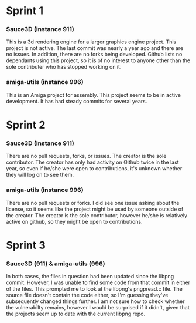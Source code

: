 # Sprint 1

### Sauce3D (instance 911)
This is a 3d rendering engine for a larger graphics engine project.
This project is not active. The last commit was nearly a year ago and there are no issues. In addition, there are no forks being developed. 
Github lists no dependants using this project, so it is of no interest to anyone other than the sole contributer who has stopped working on it.

### amiga-utils (instance 996)
This is an Amiga project for assembly.
This project seems to be in active development. It has had steady commits for several years.

# Sprint 2

### Sauce3D (instance 911)

There are no pull requests, forks, or issues. The creator is the sole contributor. The creator has only had activity on Github twice in the last year, so even if he/she were open to contributions, it's unknown whether they will log on to see them.

### amiga-utils (instance 996)

There are no pull requests or forks. I did see one issue asking about the license, so it seems like the project might be used by someone outside of the creator. The creator is the sole contributor, however he/she is relatively active on github, so they might be open to contributions. 

# Sprint 3

### Sauce3D (911) & amiga-utils (996)

In both cases, the files in question had been updated since the libpng commit. However, I was unable to find some code from that commit in either of the files. This prompted me to look at the libpng's pngpread.c file. The source file doesn't contain the code either, so I'm guessing they've subsequently changed things further. I am not sure how to check whether the vulnerabilty remains, however I would be surprised if it didn't, given that the projects seem up to date with the current libpng repo.




